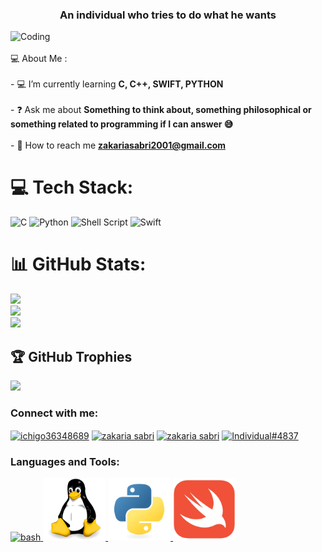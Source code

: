 <h3 align="center">An individual who tries to do what he wants</h3>
<img align="right" alt="Coding" width="1000" src="https://media.tenor.com/f4eKzaPOZUYAAAAM/rz-ds-project.gif">

<br><br>  💻 About Me :
<br><br>- 💻 I’m currently learning **C, C++, SWIFT, PYTHON**<br><br>- ❓ Ask me about **Something to think about, something philosophical or something related to programming if I can answer 😅**<br><br>- 📲 How to reach me **zakariasabri2001@gmail.com**


# 💻 Tech Stack:
![C](https://img.shields.io/badge/c-%2300599C.svg?style=flat&logo=c&logoColor=white) ![Python](https://img.shields.io/badge/python-3670A0?style=flat&logo=python&logoColor=ffdd54) ![Shell Script](https://img.shields.io/badge/shell_script-%23121011.svg?style=flat&logo=gnu-bash&logoColor=white) ![Swift](https://img.shields.io/badge/swift-F54A2A?style=flat&logo=swift&logoColor=white)
# 📊 GitHub Stats:
![](https://github-readme-stats.vercel.app/api?username=5tirner&theme=city_light&hide_border=false&include_all_commits=true&count_private=true)<br/>
![](https://github-readme-streak-stats.herokuapp.com/?user=5tirner&theme=city_light&hide_border=false)<br/>
![](https://github-readme-stats.vercel.app/api/top-langs/?username=5tirner&theme=city_light&hide_border=false&include_all_commits=true&count_private=true&layout=compact)

## 🏆 GitHub Trophies
![](https://github-profile-trophy.vercel.app/?username=5tirner&theme=apprentice&no-frame=false&no-bg=false&margin-w=4)

<!-- Proudly created with GPRM ( https://gprm.itsvg.in ) -->

<h3 align="left">Connect with me:</h3>
<p align="left">
<a href="https://twitter.com/ichigo36348689" target="blank"><img align="center" src="https://raw.githubusercontent.com/rahuldkjain/github-profile-readme-generator/master/src/images/icons/Social/twitter.svg" alt="ichigo36348689" height="60" width="70" /></a>
<a href="https://linkedin.com/in/zakaria sabri" target="blank"><img align="center" src="https://raw.githubusercontent.com/rahuldkjain/github-profile-readme-generator/master/src/images/icons/Social/linked-in-alt.svg" alt="zakaria sabri" height="60" width="70" /></a>
<a href="https://fb.com/zakaria sabri" target="blank"><img align="center" src="https://raw.githubusercontent.com/rahuldkjain/github-profile-readme-generator/master/src/images/icons/Social/facebook.svg" alt="zakaria sabri" height="60" width="70" /></a>
<a href="https://discord.gg/Individual#4837" target="blank"><img align="center" src="https://raw.githubusercontent.com/rahuldkjain/github-profile-readme-generator/master/src/images/icons/Social/discord.svg" alt="Individual#4837" height="60" width="70" /></a>
</p>



<h3 align="left">Languages and Tools:</h3>
<p align="left"> <a href="https://www.gnu.org/software/bash/" target="_blank" rel="noreferrer"> <img src="https://www.vectorlogo.zone/logos/gnu_bash/gnu_bash-icon.svg" alt="bash" width="100" height="100"/> </a> <a href="https://www.cprogramming.com/" href="https://www.linux.org/" target="_blank" rel="noreferrer"> <img src="https://raw.githubusercontent.com/devicons/devicon/master/icons/linux/linux-original.svg" alt="linux" width="100" height="100"/> </a> <a href="https://www.python.org" target="_blank" rel="noreferrer"> <img src="https://raw.githubusercontent.com/devicons/devicon/master/icons/python/python-original.svg" alt="python" width="100" height="100"/> </a> <a href="https://developer.apple.com/swift/" target="_blank" rel="noreferrer"> <img src="https://raw.githubusercontent.com/devicons/devicon/master/icons/swift/swift-original.svg" alt="swift" width="100" height="100"/> </a> </p>
